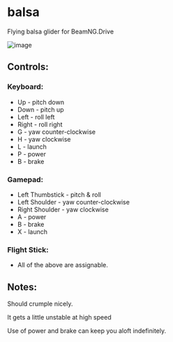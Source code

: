 # balsa
Flying balsa glider for BeamNG.Drive

![image](https://github.com/StanleyDudek/balsa/assets/49531350/66e2560b-302f-4cdb-8a9d-d92f90365067)

## Controls:

### Keyboard:
* Up - pitch down
* Down - pitch up
* Left - roll left
* Right - roll right
* G - yaw counter-clockwise
* H - yaw clockwise
* L - launch
* P - power
* B - brake

### Gamepad:
* Left Thumbstick - pitch & roll
* Left Shoulder - yaw counter-clockwise
* Right Shoulder - yaw clockwise
* A - power
* B - brake
* X - launch

### Flight Stick:
* All of the above are assignable.

## Notes:
Should crumple nicely.

It gets a little unstable at high speed

Use of power and brake can keep you aloft indefinitely.
